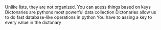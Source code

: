Unlike lists, they are not organized. You can acess things based on keys
Dictonaries are pythons most powerful data collection
Dictonaries allow us to do fast database-like operations in python
You have to assing a key to every value in the dictonary
